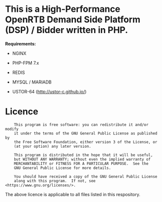 # This is a High-Performance OpenRTB Demand Side Platform (DSP) / Bidder written in PHP.

**Requirements:**
- NGINX

- PHP-FPM 7.x

- REDIS

- MYSQL / MARIADB

- USTOR-64 (http://ustor-c.github.io/)

# Licence

```
    This program is free software: you can redistribute it and/or modify
    it under the terms of the GNU General Public License as published by
    the Free Software Foundation, either version 3 of the License, or
    (at your option) any later version.

    This program is distributed in the hope that it will be useful,
    but WITHOUT ANY WARRANTY; without even the implied warranty of
    MERCHANTABILITY or FITNESS FOR A PARTICULAR PURPOSE.  See the
    GNU General Public License for more details.

    You should have received a copy of the GNU General Public License
    along with this program.  If not, see <https://www.gnu.org/licenses/>.
```
The above licence is applicable to all files listed in this respository.
